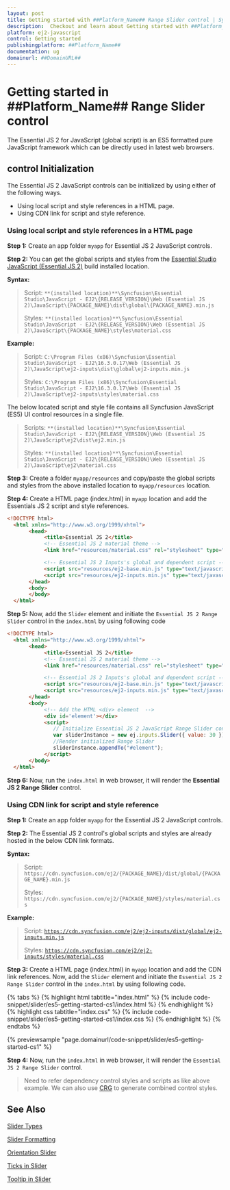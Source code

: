 ```yaml
---
layout: post
title: Getting started with ##Platform_Name## Range Slider control | Syncfusion
description:  Checkout and learn about Getting started with ##Platform_Name## Range Slider control of Syncfusion Essential JS 2 and more details.
platform: ej2-javascript
control: Getting started 
publishingplatform: ##Platform_Name##
documentation: ug
domainurl: ##DomainURL##
---
```


# Getting started in ##Platform_Name## Range Slider control

The Essential JS 2 for JavaScript (global script) is an ES5 formatted pure JavaScript framework which can be directly used in latest web browsers.

## control Initialization

The Essential JS 2 JavaScript controls can be initialized by using either of the following ways.

* Using local script and style references in a HTML page.
* Using CDN link for script and style reference.

### Using local script and style references in a HTML page

**Step 1:** Create an app folder `myapp` for Essential JS 2 JavaScript controls.

**Step 2:** You can get the global scripts and styles from the [Essential Studio JavaScript (Essential JS 2)](https://www.syncfusion.com/downloads/essential-js2) build installed location.

**Syntax:**
> Script: `**(installed location)**\Syncfusion\Essential Studio\JavaScript - EJ2\{RELEASE_VERSION}\Web (Essential JS 2)\JavaScript\{PACKAGE_NAME}\dist\global\{PACKAGE_NAME}.min.js`
>
> Styles: `**(installed location)**\Syncfusion\Essential Studio\JavaScript - EJ2\{RELEASE_VERSION}\Web (Essential JS 2)\JavaScript\{PACKAGE_NAME}\styles\material.css`

**Example:**

> Script: `C:\Program Files (x86)\Syncfusion\Essential Studio\JavaScript - EJ2\16.3.0.17\Web (Essential JS 2)\JavaScript\ej2-inputs\dist\global\ej2-inputs.min.js`
>
> Styles: `C:\Program Files (x86)\Syncfusion\Essential Studio\JavaScript - EJ2\16.3.0.17\Web (Essential JS 2)\JavaScript\ej2-inputs\styles\material.css`

The below located script and style file contains all Syncfusion JavaScript (ES5) UI control resources in a single file.

> Scripts: `**(installed location)**\Syncfusion\Essential Studio\JavaScript - EJ2\{RELEASE_VERSION}\Web (Essential JS 2)\JavaScript\ej2\dist\ej2.min.js`
>
> Styles: `**(installed location)**\Syncfusion\Essential Studio\JavaScript - EJ2\{RELEASE_VERSION}\Web (Essential JS 2)\JavaScript\ej2\material.css`

**Step 3:** Create a folder `myapp/resources` and copy/paste the global scripts and styles from the above installed location to `myapp/resources` location.

**Step 4:** Create a HTML page (index.html) in `myapp` location and add the Essentials JS 2 script and style references.

```html
<!DOCTYPE html>
  <html xmlns="http://www.w3.org/1999/xhtml">
       <head>
            <title>Essential JS 2</title>
            <!-- Essential JS 2 material theme -->
            <link href="resources/material.css" rel="stylesheet" type="text/css"/>

            <!-- Essential JS 2 Inputs's global and dependent script -->
            <script src="resources/ej2-base.min.js" type="text/javascript"></script>
            <script src="resources/ej2-inputs.min.js" type="text/javascript"></script>
       </head>
       <body>
       </body>
  </html>
```

**Step 5:** Now, add the `Slider` element and initiate the `Essential JS 2 Range Slider` control in the `index.html` by using following code

```html
<!DOCTYPE html>
  <html xmlns="http://www.w3.org/1999/xhtml">
       <head>
            <title>Essential JS 2</title>
            <!-- Essential JS 2 material theme -->
            <link href="resources/material.css" rel="stylesheet" type="text/css"/>

            <!-- Essential JS 2 Inputs's global and dependent script -->
            <script src="resources/ej2-base.min.js" type="text/javascript"></script>
            <script src="resources/ej2-inputs.min.js" type="text/javascript"></script>
       </head>
       <body>
            <!-- Add the HTML <div> element  -->
            <div id='element'></div>
            <script>
               // Initialize Essential JS 2 JavaScript Range Slider control
               var sliderInstance = new ej.inputs.Slider({ value: 30 });
               //Render initialized Range Slider
               sliderInstance.appendTo("#element");
            </script>
       </body>
  </html>
```

**Step 6:** Now, run the `index.html` in web browser, it will render the **Essential JS 2 Range Slider** control.

### Using CDN link for script and style reference

**Step 1:** Create an app folder `myapp` for the Essential JS 2 JavaScript controls.

**Step 2:** The Essential JS 2 control's global scripts and styles are already hosted in the below CDN link formats.

**Syntax:**
> Script: `https://cdn.syncfusion.com/ej2/{PACKAGE_NAME}/dist/global/{PACKAGE_NAME}.min.js`
>
> Styles: `https://cdn.syncfusion.com/ej2/{PACKAGE_NAME}/styles/material.css`

**Example:**
> Script: [`https://cdn.syncfusion.com/ej2/ej2-inputs/dist/global/ej2-inputs.min.js`](https://cdn.syncfusion.com/ej2/ej2-inputs/dist/global/ej2-inputs.min.js)
>
> Styles: [`https://cdn.syncfusion.com/ej2/ej2-inputs/styles/material.css`](https://cdn.syncfusion.com/ej2/ej2-inputs/styles/material.css)

**Step 3:** Create a HTML page (index.html) in `myapp` location and add the CDN link references. Now, add the `Slider` element and initiate the `Essential JS 2 Range Slider` control in the `index.html` by using following code.

{% tabs %}
{% highlight html tabtitle="index.html" %}
{% include code-snippet/slider/es5-getting-started-cs1/index.html %}
{% endhighlight %}
{% highlight css tabtitle="index.css" %}
{% include code-snippet/slider/es5-getting-started-cs1/index.css %}
{% endhighlight %}
{% endtabs %}
        
{% previewsample "page.domainurl/code-snippet/slider/es5-getting-started-cs1" %}

**Step 4:** Now, run the `index.html` in web browser, it will render the `Essential JS 2 Range Slider` control.

> Need to refer dependency control styles and scripts as like above example. We can also use [CRG](https://crg.syncfusion.com/) to generate combined control styles.

## See Also

[Slider Types](./types/)

[Slider Formatting](./format/)

[Orientation Slider](./orientation/)

[Ticks in Slider](./ticks/)

[Tooltip in Slider](./tooltip/)